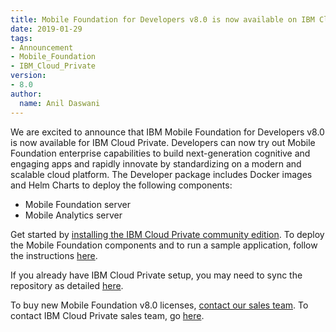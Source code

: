 ```yaml
---
title: Mobile Foundation for Developers v8.0 is now available on IBM Cloud Private
date: 2019-01-29
tags:
- Announcement
- Mobile_Foundation
- IBM_Cloud_Private
version:
- 8.0
author:
  name: Anil Daswani
---
```

We are excited to announce that IBM Mobile Foundation for Developers v8.0 is now available for IBM Cloud Private. Developers can now try out Mobile Foundation enterprise capabilities to build next-generation cognitive and engaging apps and rapidly innovate by standardizing on a modern and scalable cloud platform. The Developer package includes Docker images and Helm Charts to deploy the following components:
* Mobile Foundation server
* Mobile Analytics server

Get started by [installing the IBM Cloud Private community edition](https://www.ibm.com/account/reg/us-en/signup?formid=urx-20295). To deploy the Mobile Foundation components and to run a sample application, follow the instructions [here](https://mobilefirstplatform.ibmcloud.com/tutorials/en/foundation/8.0/ibmcloud/mobilefirst-community-edition-on-icp/).

If you already have IBM Cloud Private setup, you may need to sync the repository as detailed [here](https://www.ibm.com/support/knowledgecenter/SSBS6K_3.1.1/app_center/manage_helm_repo.html#synch_repo).

To buy new Mobile Foundation v8.0 licenses, [contact our sales team](https://www.ibm.com/cloud/mobile-foundation). To contact IBM Cloud Private sales team, go [here](https://www.ibm.com/us-en/marketplace/ibm-cloud-private/purchase).
